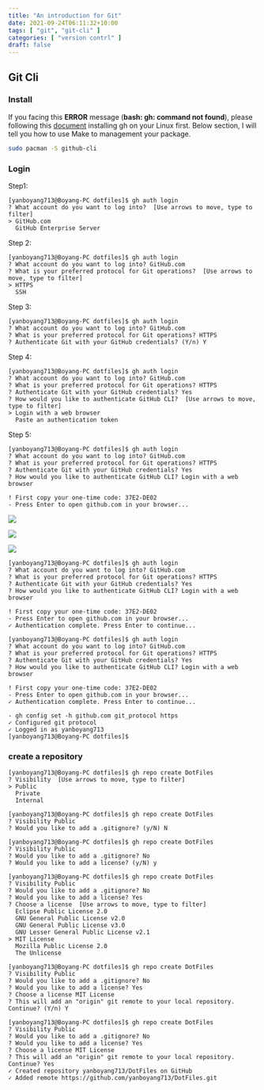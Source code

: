 ```yaml
---
title: "An introduction for Git"
date: 2021-09-24T06:11:32+10:00
tags: [ "git", "git-cli" ]
categories: [ "version contrl" ]
draft: false
---
```


## Git Cli

### Install

 If you facing this **ERROR** message (**bash: gh: command not found**), please following this [document](https://github.com/cli/cli/blob/trunk/docs/install_linux.md) installing gh on your Linux first. Below section, I will tell you how to use Make to management your package.
```bash
sudo pacman -S github-cli
```

### Login
Step1:
```console
[yanboyang713@Boyang-PC dotfiles]$ gh auth login
? What account do you want to log into?  [Use arrows to move, type to filter]
> GitHub.com
  GitHub Enterprise Server
```

Step 2:
```console
[yanboyang713@Boyang-PC dotfiles]$ gh auth login
? What account do you want to log into? GitHub.com
? What is your preferred protocol for Git operations?  [Use arrows to move, type to filter]
> HTTPS
  SSH
```

Step 3:
```console
[yanboyang713@Boyang-PC dotfiles]$ gh auth login
? What account do you want to log into? GitHub.com
? What is your preferred protocol for Git operations? HTTPS
? Authenticate Git with your GitHub credentials? (Y/n) Y
```

Step 4:
```console
[yanboyang713@Boyang-PC dotfiles]$ gh auth login
? What account do you want to log into? GitHub.com
? What is your preferred protocol for Git operations? HTTPS
? Authenticate Git with your GitHub credentials? Yes
? How would you like to authenticate GitHub CLI?  [Use arrows to move, type to filter]
> Login with a web browser
  Paste an authentication token
```

Step 5:
```console
[yanboyang713@Boyang-PC dotfiles]$ gh auth login
? What account do you want to log into? GitHub.com
? What is your preferred protocol for Git operations? HTTPS
? Authenticate Git with your GitHub credentials? Yes
? How would you like to authenticate GitHub CLI? Login with a web browser

! First copy your one-time code: 37E2-DE02
- Press Enter to open github.com in your browser... 
```

![](https://res.cloudinary.com/dkvj6mo4c/image/upload/v1632490070/git/ghLogin_hgj913.png)

![](https://res.cloudinary.com/dkvj6mo4c/image/upload/v1632490251/git/ghAuthorize_ansrw3.png)

![](https://res.cloudinary.com/dkvj6mo4c/image/upload/v1632490331/git/ghAllDone_kia8xs.png)

```console
[yanboyang713@Boyang-PC dotfiles]$ gh auth login
? What account do you want to log into? GitHub.com
? What is your preferred protocol for Git operations? HTTPS
? Authenticate Git with your GitHub credentials? Yes
? How would you like to authenticate GitHub CLI? Login with a web browser

! First copy your one-time code: 37E2-DE02
- Press Enter to open github.com in your browser... 
✓ Authentication complete. Press Enter to continue...

```

```console
[yanboyang713@Boyang-PC dotfiles]$ gh auth login
? What account do you want to log into? GitHub.com
? What is your preferred protocol for Git operations? HTTPS
? Authenticate Git with your GitHub credentials? Yes
? How would you like to authenticate GitHub CLI? Login with a web browser

! First copy your one-time code: 37E2-DE02
- Press Enter to open github.com in your browser... 
✓ Authentication complete. Press Enter to continue...

- gh config set -h github.com git_protocol https
✓ Configured git protocol
✓ Logged in as yanboyang713
[yanboyang713@Boyang-PC dotfiles]$ 
```

### create a repository
```console
[yanboyang713@Boyang-PC dotfiles]$ gh repo create DotFiles
? Visibility  [Use arrows to move, type to filter]
> Public
  Private
  Internal
```

```console
[yanboyang713@Boyang-PC dotfiles]$ gh repo create DotFiles
? Visibility Public
? Would you like to add a .gitignore? (y/N) N
```

```console
[yanboyang713@Boyang-PC dotfiles]$ gh repo create DotFiles
? Visibility Public
? Would you like to add a .gitignore? No
? Would you like to add a license? (y/N) y
```

```console
[yanboyang713@Boyang-PC dotfiles]$ gh repo create DotFiles
? Visibility Public
? Would you like to add a .gitignore? No
? Would you like to add a license? Yes
? Choose a license  [Use arrows to move, type to filter]
  Eclipse Public License 2.0
  GNU General Public License v2.0
  GNU General Public License v3.0
  GNU Lesser General Public License v2.1
> MIT License
  Mozilla Public License 2.0
  The Unlicense
```

```console
[yanboyang713@Boyang-PC dotfiles]$ gh repo create DotFiles
? Visibility Public
? Would you like to add a .gitignore? No
? Would you like to add a license? Yes
? Choose a license MIT License
? This will add an "origin" git remote to your local repository. Continue? (Y/n) Y

```

```console
[yanboyang713@Boyang-PC dotfiles]$ gh repo create DotFiles
? Visibility Public
? Would you like to add a .gitignore? No
? Would you like to add a license? Yes
? Choose a license MIT License
? This will add an "origin" git remote to your local repository. Continue? Yes
✓ Created repository yanboyang713/DotFiles on GitHub
✓ Added remote https://github.com/yanboyang713/DotFiles.git
```



